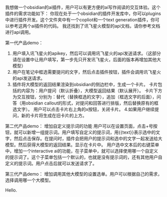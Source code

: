 我想做一个obsidian的ai插件，用户可以有更方便的ai写作阅读的交互体验。这个插件的需求功能如下：
你现在处于一个obsidian的插件开发库中，你可以plugins中进行插件开发。这个文件夹中有一个copliot和一个text generation插件，你可以参考这两个ai插件的代码。
我还找到了讯飞星火模型的api文档，请你参考文档进行api调用。

第一代产品demo：
1. 用户填入讯飞星火的apikey，然后可以调用讯飞星火的api发送请求。（这部分请在设置中让用户填写，第一步先只开发讯飞星火，后面的版本再增加其他大模型）
2. 用户在笔记中框选需要提问的文字，然后点击插件按钮，插件会调用讯飞星火的api发送请求。
3. 插件将大模型的返回结果渲染到obsidian的侧边栏中，生成一个卡片。
卡片包括的内容为：用户提问（默认折叠），大模型返回结果（默认展开）。
卡片下方为交互按钮，分别为：替代（替换框选的文字），追加（框选文字的后面），问答（用obsidian callout的形式，对提问和回答进行排版，然后替换原有的框选文字）。
用户可以点击卡片右上角的x按钮，关闭卡片。
4.如果用户继续提问，新的卡片将生成在旧卡片的上方。


第二代产品demo：
增加自定义提示词的功能
用户可以在设置页面，点击+号按钮，就可以新增一组提示词。用户填写自定义的提示词，用{{text}}表示选中的文字，然后点击保存。在提问时，插件会把用户的提示词和选中的文字一起发送给大模型。然后获得大模型的返回结果。显示在卡片中。
用户选中文本后的右键菜单中，增加一个interactive ai的功能，在子菜单中，就可以选择使用哪一个自定义的提示词了。这个子菜单包括一个默认的，也就是没有提示词的，还有其他用户自定义的提示词。用户点击后就可以发送请求了。

第三代产品demo：
增加调用其他大模型的设置选单。用户可以根据自己的需求，选择调用哪一个大模型。

Hello.